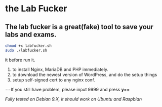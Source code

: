 # the Lab Fucker

## The lab fucker is a great(fake) tool to save your labs and exams.

```bash
chmod +x labfucker.sh
sudo ./labfucker.sh
```

it before run it.

1. to install Nginx, MariaDB and PHP immediately.
2. to download the newest version of WordPress, and do the setup things
3. setup self-signed cert to any nginx conf.

==If you still have problem, please input 9999 and press **y**==

*Fully tested on Debian 9.X, it should work on Ubuntu and Raspbian*